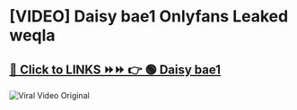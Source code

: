 
 # [VIDEO] Daisy bae1 Onlyfans Leaked weqla

## <h2><a href="https://clipsfans.com/Daisy_bae1&ref=git">🔗 Click to LINKS ⏩⏩ 👉 🟢 Daisy bae1 </a></h2>

<a href="https://clipsfans.com/Daisy_bae1&ref=git" rel="nofollow" data-target="animated-image.originalLink"><img src="https://i.ibb.co.com/xMMVF88/686577567.gif" alt="Viral Video Original" style="max-width: 100%; display: inline-block;" data-target="animated-image.originalImage"></a>

